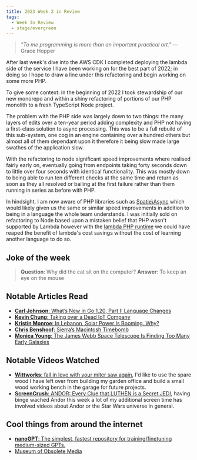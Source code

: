 ```yaml
---
title: 2023 Week 2 in Review
tags:
  - Week In Review
  - stage/evergreen
---
```



> _"To me programming is more than an important practical art."_
> — Grace Hopper

After last week's dive into the AWS CDK I completed deploying the lambda side of the service I have been working on for the best part of 2022; in doing so I hope to draw a line under this refactoring and begin working on some more PHP.

To give some context: in the beginning of 2022 I took stewardship of our new monorepo and within a shiny refactoring of portions of our PHP monolith to a fresh TypeScript Node project.

The problem with the PHP side was largely down to two things: the many layers of edits over a ten-year period adding complexity and PHP not having a first-class solution to async processing. This was to be a full rebuild of this sub-system, one cog in an engine containing over a hundred others but almost all of them dependant upon it therefore it being slow made large swathes of the application slow.

With the refactoring to node significant speed improvements where realised fairly early on, eventually going from endpoints taking forty seconds down to little over four seconds with identical functionality. This was mostly down to being able to run ten different checks at the same time and return as soon as they all resolved or bailing at the first failure rather than them running in series as before with PHP.

In hindsight, I am now aware of PHP libraries such as [Spatie\Async](https://github.com/spatie/async) which would likely given us the same or similar speed improvements in addition to being in a language the whole team understands. I was initially sold on refactoring to Node based upon a mistaken belief that PHP wasn't supported by Lambda however with the [lambda PHP runtime](https://github.com/aws-samples/php-examples-for-aws-lambda) we could have reaped the benefit of lambda's cost savings without the cost of learning another language to do so.

## Joke of the week
> **Question**: Why did the cat sit on the computer?
> **Answer**: To keep an eye on the mouse

## Notable Articles Read
- [**Carl Johnson**: What’s New in Go 1.20, Part I: Language Changes](https://blog.carlmjohnson.net/post/2023/golang-120-language-changes/)
- [**Kevin Chung**: Taking over a Dead IoT Company](https://blog.kchung.co/taking-over-a-dead-iot-company/)
- [**Kristin Monroe**: In Lebanon, Solar Power Is Booming. Why?](https://www.sapiens.org/culture/lebanon-solar-power/)
- [**Chris Benshoof**: Sierra’s Macintosh Timebomb](https://www.benshoof.org/blog/sierras-macintosh-timebomb)
- [**Monica Young**: The James Webb Space Telescope Is Finding Too Many Early Galaxies](https://skyandtelescope.org/astronomy-news/the-james-webb-space-telescope-is-finding-too-many-early-galaxies/)

## Notable Videos Watched
- [**Wittworks**: fall in love with your miter saw again](https://www.youtube.com/watch?v=RWvxhSaI9nk), I'd like to use the spare wood I have left over from building my garden office and build a small wood working bench in the garage for future projects.
- [**ScreenCrush**: ANDOR: Every Clue that LUTHEN is a Secret JEDI](https://www.youtube.com/watch?v=S_MjIkbTiWY), having binge wached Andor this week a lot of my additional screen time has involved videos about Andor or the Star Wars universe in general.

## Cool things from around the internet
- [**nanoGPT**: The simplest, fastest repository for training/finetuning medium-sized GPTs.](https://github.com/karpathy/nanoGPT)
- [Museum of Obsolete Media](http://floppy.museum/)
